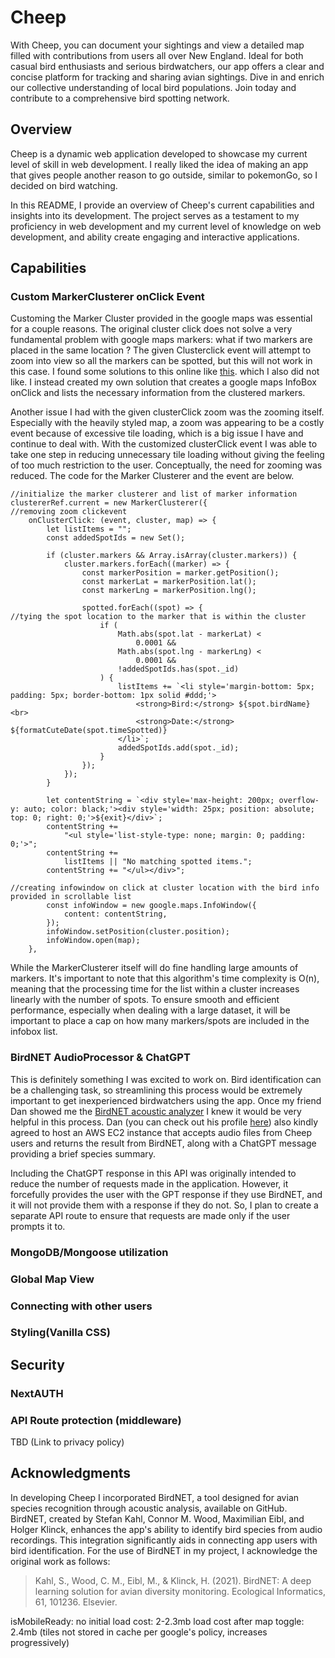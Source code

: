 # Cheep

With Cheep, you can document your sightings and view a detailed map filled with contributions from users all over New England. Ideal for both casual bird enthusiasts and serious birdwatchers, our app offers a clear and concise platform for tracking and sharing avian sightings. Dive in and enrich our collective understanding of local bird populations. Join today and contribute to a comprehensive bird spotting network.


## Overview

Cheep is a dynamic web application developed to showcase my current level of skill in web development. I really liked the idea of making an app that gives people another reason to go outside, similar to pokemonGo, so I decided on bird watching.

In this README, I provide an overview of Cheep's current capabilities and insights into its development. The project serves as a testament to my proficiency in web development and my current level of knowledge on web development, and ability create engaging and interactive applications.


## Capabilities

### Custom MarkerClusterer onClick Event

Customing the Marker Cluster provided in the google maps was essential for a couple reasons. The original cluster click does not solve a very fundamental problem with google maps markers: what if two markers are placed in the same location ? The given Clusterclick event will attempt to zoom into view so all the markers can be spotted, but this will not work in this case. I found some solutions to this online like [this](https://github.com/jawj/OverlappingMarkerSpiderfier). which I also did not like. I instead created my own solution that creates a google maps InfoBox onClick and lists the necessary information from the clustered markers. 

Another issue I had with the given clusterClick zoom was the zooming itself. Especially with the heavily styled map, a zoom was appearing to be a costly event because of excessive tile loading, which is a big issue I have and continue to deal with. With the customized clusterClick event I was able to take one step in reducing unnecessary tile loading without giving the feeling of too much restriction to the user. Conceptually, the need for zooming was reduced. The code for the Marker Clusterer and the event are below.


```
//initialize the marker clusterer and list of marker information
clustererRef.current = new MarkerClusterer({
//removing zoom clickevent
	onClusterClick: (event, cluster, map) => {
		let listItems = "";
		const addedSpotIds = new Set();

		if (cluster.markers && Array.isArray(cluster.markers)) {
			cluster.markers.forEach((marker) => {
				const markerPosition = marker.getPosition();
				const markerLat = markerPosition.lat();
				const markerLng = markerPosition.lng();

				spotted.forEach((spot) => {
//tying the spot location to the marker that is within the cluster
					if (
						Math.abs(spot.lat - markerLat) <
							0.0001 &&
						Math.abs(spot.lng - markerLng) <
							0.0001 &&
						!addedSpotIds.has(spot._id)
					) {
						listItems += `<li style='margin-bottom: 5px; padding: 5px; border-bottom: 1px solid #ddd;'>
							<strong>Bird:</strong> ${spot.birdName}<br>
							<strong>Date:</strong> ${formatCuteDate(spot.timeSpotted)}
						</li>`;
						addedSpotIds.add(spot._id);
					}
				});
			});
		}

		let contentString = `<div style='max-height: 200px; overflow-y: auto; color: black;'><div style='width: 25px; position: absolute; top: 0; right: 0;'>${exit}</div>`;
		contentString +=
			"<ul style='list-style-type: none; margin: 0; padding: 0;'>";
		contentString +=
			listItems || "No matching spotted items.";
		contentString += "</ul></div>";

//creating infowindow on click at cluster location with the bird info provided in scrollable list
		const infoWindow = new google.maps.InfoWindow({
			content: contentString,
		});
		infoWindow.setPosition(cluster.position);
		infoWindow.open(map);
	},
```

While the MarkerClusterer itself will do fine handling large amounts of markers. It's important to note that this algorithm's time complexity is O(n), meaning that the processing time for the list within a cluster increases linearly with the number of spots. To ensure smooth and efficient performance, especially when dealing with a large dataset, it will be important to place a cap on how many markers/spots are included in the infobox list.

### BirdNET AudioProcessor & ChatGPT

This is definitely something I was excited to work on. Bird identification can be a challenging task, so streamlining this process would be extremely important to get inexperienced birdwatchers using the app. Once my friend Dan showed me the [BirdNET acoustic analyzer](https://github.com/kahst/BirdNET-Analyzer) I knew it would be very helpful in this process. Dan (you can check out his profile [here](https://github.com/dannybalentine)) also kindly agreed to host an AWS EC2 instance that accepts audio files from Cheep users and returns the result from BirdNET, along with a ChatGPT message providing a brief species summary.

Including the ChatGPT response in this API was originally intended to reduce the number of requests made in the application. However, it forcefully provides the user with the GPT response if they use BirdNET, and it will not provide them with a response if they do not. So, I plan to create a separate API route to ensure that requests are made only if the user prompts it to.

### MongoDB/Mongoose utilization
### Global Map View
### Connecting with other users
### Styling(Vanilla CSS)




## Security

### NextAUTH

### API Route protection (middleware)


TBD
(Link to privacy policy)


## Acknowledgments

In developing Cheep I incorporated BirdNET, a tool designed for avian species recognition through acoustic analysis, available on GitHub. BirdNET, created by Stefan Kahl, Connor M. Wood, Maximilian Eibl, and Holger Klinck, enhances the app's ability to identify bird species from audio recordings. This integration significantly aids in connecting app users with bird identification. For the use of BirdNET in my project, I acknowledge the original work as follows:

> Kahl, S., Wood, C. M., Eibl, M., & Klinck, H. (2021). BirdNET: A deep learning solution for avian diversity monitoring. Ecological Informatics, 61, 101236. Elsevier.


isMobileReady: no
initial load cost: 2-2.3mb
load cost after map toggle: 2.4mb (tiles not stored in cache per google's policy, increases progressively)


